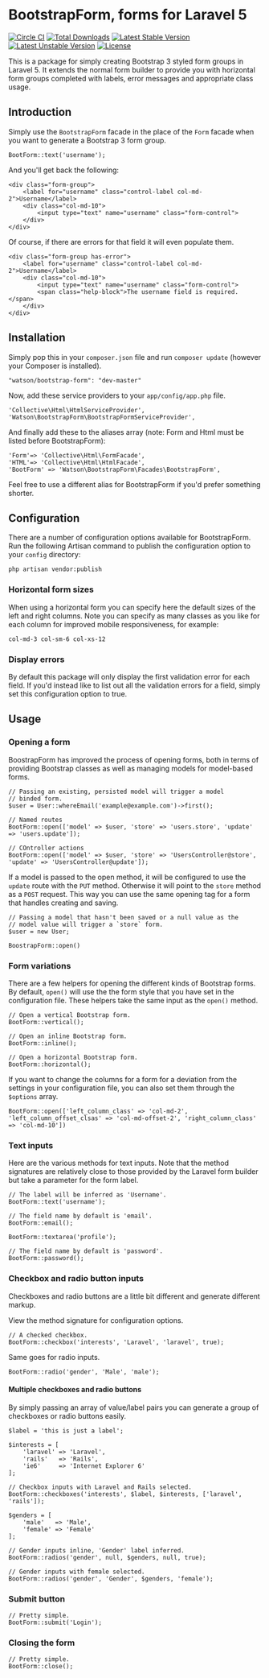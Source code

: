 BootstrapForm, forms for Laravel 5
==================================

[![Circle CI](https://circleci.com/gh/dwightwatson/bootstrap-form/tree/master.svg?style=shield)](https://circleci.com/gh/dwightwatson/bootstrap-form/tree/master)
[![Total Downloads](https://poser.pugx.org/watson/bootstrap-form/downloads.svg)](https://packagist.org/packages/watson/bootstrap-form)
[![Latest Stable Version](https://poser.pugx.org/watson/bootstrap-form/v/stable.svg)](https://packagist.org/packages/watson/bootstrap-form)
[![Latest Unstable Version](https://poser.pugx.org/watson/bootstrap-form/v/unstable.svg)](https://packagist.org/packages/watson/bootstrap-form)
[![License](https://poser.pugx.org/watson/bootstrap-form/license.svg)](https://packagist.org/packages/watson/bootstrap-form)


This is a package for simply creating Bootstrap 3 styled form groups in Laravel 5. It extends the normal form builder to provide you with horizontal form groups completed with labels, error messages and appropriate class usage.

## Introduction

Simply use the `BootstrapForm` facade in the place of the `Form` facade when you want to generate a Bootstrap 3 form group.

    BootForm::text('username');

And you'll get back the following:

    <div class="form-group">
        <label for="username" class="control-label col-md-2">Username</label>
        <div class="col-md-10">
            <input type="text" name="username" class="form-control">
        </div>
    </div>

Of course, if there are errors for that field it will even populate them.

    <div class="form-group has-error">
        <label for="username" class="control-label col-md-2">Username</label>
        <div class="col-md-10">
            <input type="text" name="username" class="form-control">
            <span class="help-block">The username field is required.</span>
        </div>
    </div>

## Installation

Simply pop this in your `composer.json` file and run `composer update` (however your Composer is installed).

    "watson/bootstrap-form": "dev-master"

Now, add these service providers to your `app/config/app.php` file.

    'Collective\Html\HtmlServiceProvider',
    'Watson\BootstrapForm\BootstrapFormServiceProvider',

And finally add these to the aliases array (note: Form and Html must be listed before BootstrapForm):

    'Form'=> 'Collective\Html\FormFacade',
    'HTML'=> 'Collective\Html\HtmlFacade',
    'BootForm' => 'Watson\BootstrapForm\Facades\BootstrapForm',

Feel free to use a different alias for BootstrapForm if you'd prefer something shorter.

## Configuration

There are a number of configuration options available for BootstrapForm. Run the following Artisan command to publish the configuration option to your `config` directory:

    php artisan vendor:publish

### Horizontal form sizes

When using a horizontal form you can specify here the default sizes of the left and right columns. Note you can specify as many classes as you like for each column for improved mobile responsiveness, for example:

    col-md-3 col-sm-6 col-xs-12

### Display errors

By default this package will only display the first validation error for each field. If you'd instead like to list out all the validation errors for a field, simply set this configuration option to true.

## Usage

### Opening a form

BoostrapForm has improved the process of opening forms, both in terms of providing Bootstrap classes as well as managing models for model-based forms.

    // Passing an existing, persisted model will trigger a model
    // binded form.
    $user = User::whereEmail('example@example.com')->first();

    // Named routes
    BootForm::open(['model' => $user, 'store' => 'users.store', 'update' => 'users.update']);

    // COntroller actions
    BootForm::open(['model' => $user, 'store' => 'UsersController@store', 'update' => 'UsersController@update']);

If a model is passed to the open method, it will be configured to use the `update` route with the `PUT` method. Otherwise it will point to the `store` method as a `POST` request. This way you can use the same opening tag for a form that handles creating and saving.

    // Passing a model that hasn't been saved or a null value as the
    // model value will trigger a `store` form.
    $user = new User;

    BoostrapForm::open()

### Form variations

There are a few helpers for opening the different kinds of Bootstrap forms. By default, `open()` will use the the form style that you have set in the configuration file. These helpers take the same input as the `open()` method.

    // Open a vertical Bootstrap form.
    BootForm::vertical();

    // Open an inline Bootstrap form.
    BootForm::inline();

    // Open a horizontal Bootstrap form.
    BootForm::horizontal();

If you want to change the columns for a form for a deviation from the settings in your configuration file, you can also set them through the `$options` array.

    BootForm::open(['left_column_class' => 'col-md-2', 'left_column_offset_clsas' => 'col-md-offset-2', 'right_column_class' => 'col-md-10'])

### Text inputs

Here are the various methods for text inputs. Note that the method signatures are relatively close to those provided by the Laravel form builder but take a parameter for the form label.

    // The label will be inferred as 'Username'.
    BootForm::text('username');

    // The field name by default is 'email'.
    BootForm::email();

    BootForm::textarea('profile');

    // The field name by default is 'password'.
    BootForm::password();

### Checkbox and radio button inputs

Checkboxes and radio buttons are a little bit different and generate different markup.

View the method signature for configuration options.

    // A checked checkbox.
    BootForm::checkbox('interests', 'Laravel', 'laravel', true);

Same goes for radio inputs.

    BootForm::radio('gender', 'Male', 'male');

#### Multiple checkboxes and radio buttons

By simply passing an array of value/label pairs you can generate a group of checkboxes or radio buttons easily.

    $label = 'this is just a label';

    $interests = [
        'laravel' => 'Laravel',
        'rails'   => 'Rails',
        'ie6'     => 'Internet Explorer 6'
    ];

    // Checkbox inputs with Laravel and Rails selected.
    BootForm::checkboxes('interests', $label, $interests, ['laravel', 'rails']);

    $genders = [
        'male'   => 'Male',
        'female' => 'Female'
    ];

    // Gender inputs inline, 'Gender' label inferred.
    BootForm::radios('gender', null, $genders, null, true);

    // Gender inputs with female selected.
    BootForm::radios('gender', 'Gender', $genders, 'female');

### Submit button

    // Pretty simple.
    BootForm::submit('Login');

### Closing the form

    // Pretty simple.
    BootForm::close();
